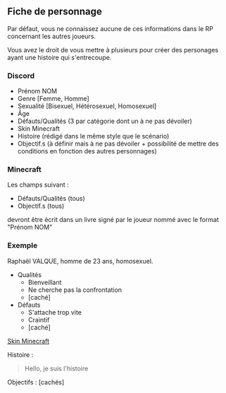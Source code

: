 ## Fiche de personnage

Par défaut, vous ne connaissez aucune de ces informations dans le RP concernant les autres joueurs.

Vous avez le droit de vous mettre à plusieurs pour créer des personages ayant une histoire qui s'entrecoupe.

### Discord

- Prénom NOM
- Genre [Femme, Homme]
- Sexualité [Bisexuel, Hétérosexuel, Homosexuel]
- Âge
- Défauts/Qualités (3 par catégorie dont un à ne pas dévoiler)
- Skin Minecraft
- Histoire (rédigé dans le même style que le scénario)
- Objectif.s (à définir mais à ne pas dévoiler + possibilité de mettre des conditions en fonction des autres personnages)

### Minecraft

Les champs suivant :
- Défauts/Qualités (tous)
- Objectif.s (tous)

devront être écrit dans un livre signé par le joueur nommé avec le format "Prénom NOM"

### Exemple

Raphaël VALQUE, homme de 23 ans, homosexuel.
- Qualités
    - Bienveillant
    - Ne cherche pas la confrontation
    - [caché]
- Défauts
    - S'attache trop vite
    - Craintif
    - [caché]

[Skin Minecraft]()

Histoire :
> Hello, je suis l'histoire

Objectifs : [cachés]
